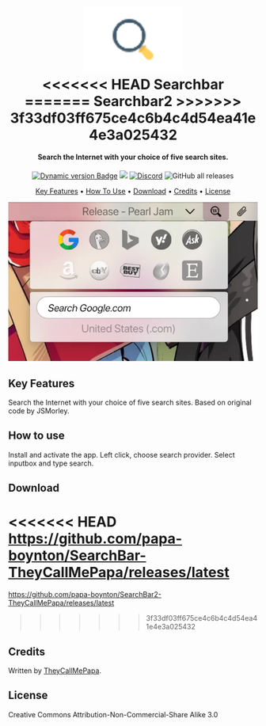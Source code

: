 <h1 align="center">
  <br>
  <a href="#"><img src="Images/Logo.png" alt="Logo" width="200"></a>
  <br>
<<<<<<< HEAD
  Searchbar
=======
  Searchbar2
>>>>>>> 3f33df03ff675ce4c6b4c4d54ea41e4e3a025432
  <br>
</h1>

<h4 align="center">Search the Internet with your choice of five search sites.</h4>

<p align="center">
  <a href="https://droptopfour.com/community-apps"><img alt="Dynamic version Badge" src="https://img.shields.io/badge/dynamic/json?url=https%3A%2F%2Fraw.githubusercontent.com%2FDroptop-Four%2FGlobalData%2Fmain%2Fdata%2Fcommunity_apps%2Fcommunity_apps.json&query=%24.apps%5B%3F(%40.app.name%20%3D%3D%20'SearchBar')%5D.app.version&prefix=v&label=Version&color=43ff64"></a>
  <a href="https://droptopfour.com"><img src="https://img.shields.io/badge/Droptop%20Four%20Website-43ff64"></a>
  <a href="https://droptopfour.com/discord"><img alt="Discord" src="https://img.shields.io/discord/800124057923485728"></a>
  <img alt="GitHub all releases" src="https://img.shields.io/github/downloads/papa-boynton/SearchBar-TheyCallMePapa/total">
</p>

<p align="center">
  <a href="#key-features">Key Features</a> •
  <a href="#how-to-use">How To Use</a> •
  <a href="#download">Download</a> •
  <a href="#credits">Credits</a> •
  <a href="#license">License</a>
</p>

![screenshot](Images/Screenshot.png)

## Key Features
Search the Internet with your choice of five search sites. Based on original code by JSMorley.

## How to use
Install and activate the app.  Left click, choose search provider.  Select inputbox and type search.

## Download
<<<<<<< HEAD
https://github.com/papa-boynton/SearchBar-TheyCallMePapa/releases/latest
=======
https://github.com/papa-boynton/SearchBar2-TheyCallMePapa/releases/latest
>>>>>>> 3f33df03ff675ce4c6b4c4d54ea41e4e3a025432

## Credits
Written by [TheyCallMePapa](https://github.com/papa-boynton).

## License
Creative Commons Attribution-Non-Commercial-Share Alike 3.0
